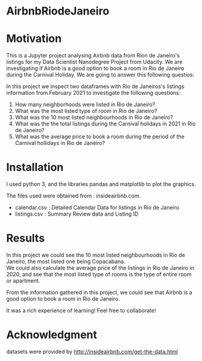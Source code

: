 # AirbnbRiodeJaneiro

# Motivation

This is a Jupyter project analysing Airbnb data from Rion de Janeiro's listings for my Data Scientist Nanodegree Project from Udacity.
We are investigating if Airbnb is a good option to book a room in Rio de Janeiro during the Carnival Holiday. We are going to answer this following questios:

In this project we inspect two dataframes with Rio de Janeiros's listings information from February 2021 to investigate the following questions:
1) How many neighborhoods were listed in Rio de Janeiro?
2) What was the most listed type of room in Rio de Janeiro? 
3) What was the 10 most listed neighbourhoods in Rio de Janeiro?
4) What was the the total listings during the Carnival holidays in 2021 in Rio de Janeiro? 
5) What was the average price to book a room during the period of the Carnival hollidays in Rio de Janeiro?

# Installation

I used python 3, and the libraries pandas and matplotlib to plot the graphics.

The files used were obtained from : insideairbnb.com. 
  - calendar.csv  : Detailed Calendar Data for listings in Rio de Janeiro
  - listings.csv : Summary Review data and Listing ID  
  
# Results

In this project we could see the 10 most listed neighbourhoods in Rio de Janeiro, the most listed one being Copacabana.  
We could also calculate the average price of the listings in Rio de Janeiro in 2020, and see that the most listed type of rooms 
is the type of entire room or apartment.

From the information gathered in this project, we could see that Airbnb is a good option to book a room in Rio de Janeiro.

It was a rich experience of learning! Feel free to collaborate!

# Acknowledgment

datasets were provided by http://insideairbnb.com/get-the-data.html
